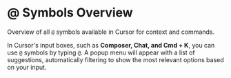 # @ Symbols Overview

Overview of all `@` symbols available in Cursor for context and commands.

In Cursor's input boxes, such as **Composer, Chat, and Cmd + K**, you can use `@` symbols by typing `@`. A popup menu will appear with a list of suggestions, automatically filtering to show the most relevant options based on your input. 